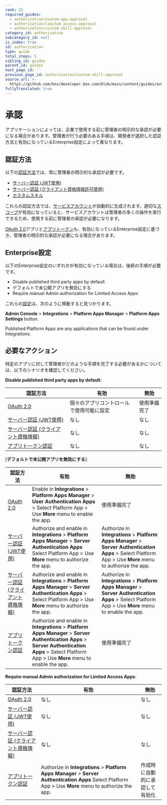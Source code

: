 ```yaml
---
rank: 25
required_guides:
  - authorization/custom-app-approval
  - authorization/limited-access-approval
  - authorization/custom-skill-approval
category_id: authorization
subcategory_id: null
is_index: true
id: authorization
type: guide
total_steps: 5
sibling_id: guides
parent_id: guides
next_page_id: ''
previous_page_id: authorization/custom-skill-approval
source_url: >-
  https://github.com/box/developer.box.com/blob/main/content/guides/authorization/index.md
fullyTranslated: true
---
```

# 承認

アプリケーションによっては、企業で使用する前に管理者の明示的な承認が必要になる場合があります。管理者が行う必要のある手順は、開発者が選択した認証方法と有効になっているEnterprise設定によって異なります。

## 認証方法

以下の[認証方法][auth]では、常に管理者の明示的な承認が必要です。

* [サーバー認証 (JWT使用)][jwt]
* [サーバー認証 (クライアント資格情報許可使用)][cc]
* [カスタムスキル][skill]

これらの認証方法では、[サービスアカウント][sa]が自動的に生成されます。適切な[スコープ][scopes]が有効になっていると、サービスアカウントは管理者の多くの操作を実行できるため、使用する前に管理者の承認が必要になります。

[OAuth 2.0][oauth]アプリと[アプリトークン][apptoken]も、有効になっているEnterprise設定に基づき、管理者の明示的な承認が必要になる場合があります。

## Enterprise設定

以下のEnterprise設定のいずれかが有効になっている場合は、後続の手順が必要です。

* Disable published third party apps by default
* デフォルトで未公開アプリを無効にする
* Require manual Admin authorization for Limited Access Apps

これらの[設定][setting]は、次のように移動すると見つかります。

**Admin Console** > **Integrations** > **Platform Apps Manager** > **Platform Apps Settings** button.

<Message tip>

Published Platform Apps are any applications that can be found under Integrations.

</Message>

## 必要なアクション

特定のアプリに対して管理者がどのような手順を完了する必要があるかについては、以下のシナリオを確認してください。

<!--alex ignore-->

**Disable published third party apps by default**:

| 認証方法                      | 有効                   | 無効     |
| ------------------------- | -------------------- | ------ |
| [OAuth 2.0][standauth]    | 個々のアプリコントロールで使用可能に設定 | 使用準備完了 |
| [サーバー認証 (JWT使用)][jwt]     | なし                   | なし     |
| [サーバー認証 (クライアント資格情報)][cc] | なし                   | なし     |
| [アプリトークン認証][apptoken]     | なし                   | なし     |

\[**デフォルトで未公開アプリを無効にする**]:

| 認証方法                      | 有効                                                                                                                                                                                                  | 無効                                                                                                                                                         |
| ------------------------- | --------------------------------------------------------------------------------------------------------------------------------------------------------------------------------------------------- | ---------------------------------------------------------------------------------------------------------------------------------------------------------- |
| [OAuth 2.0][standauth]    | Enable in **Integrations** > **Platform Apps Manager** > **User Authentication Apps** > Select Platform App > Use **More** menu to enable the app.                                                  | 使用準備完了                                                                                                                                                     |
| [サーバー認証 (JWT使用)][jwt]     | Authorize and enable in **Integrations** > **Platform Apps Manager** > **Server Authentication Apps** Select Platform App > Use **More** menu to authorize the app.                                 | Authorize in **Integrations** > **Platform Apps Manager** > **Server Authentication Apps** > Select Platform App > Use **More** menu to authorize the app. |
| [サーバー認証 (クライアント資格情報)][cc] | Authorize and enable in **Integrations** > **Platform Apps Manager** > **Server Authentication Apps** > Select Platform App > Use **More** menu to authorize the app.                               | Authorize in **Integrations** > **Platform Apps Manager** > **Server Authentication Apps** > Select Platform App > Use **More** menu to enable the app.    |
| [アプリトークン認証][apptoken]     | Authorize and enable in **Integrations** > **Platform Apps Manager** > **Server Authentication Apps** > **Server Authentication Apps** > Select Platform App > Use **More** menu to enable the app. | 使用準備完了                                                                                                                                                     |

**Require manual Admin authorization for Limited Access Apps**:

| 認証方法                      | 有効                                                                                                                                                       | 無効              |
| ------------------------- | -------------------------------------------------------------------------------------------------------------------------------------------------------- | --------------- |
| [OAuth 2.0][standauth]    | なし                                                                                                                                                       | なし              |
| [サーバー認証 (JWT使用)][jwt]     | なし                                                                                                                                                       | なし              |
| [サーバー認証 (クライアント資格情報)][cc] | なし                                                                                                                                                       | なし              |
| [アプリトークン認証][apptoken]     | Authorize in **Integrations** > **Platform Apps Manager** > **Server Authentication Apps** Select Platform App > Use **More** menu to authorize the app. | 作成時に自動的に承認して有効化 |

<!--alex enable-->

[auth]: g://authentication/select

<!-- i18n-enable localize-links -->

[setting]: https://support.box.com/hc/ja/articles/360044196653-カスタムアプリの管理

<!-- i18n-disable localize-links -->

[sa]: page://platform/user-types/#service-account

[scopes]: g://api-calls/permissions-and-errors/scopes

[ag]: g://applications/integrations

[standauth]: g://authentication/oauth2

[jwt]: g://authentication/jwt

[cc]: g://authentication/client-credentials

[apptoken]: g://authentication/app-token

[skill]: g://applications/app-types/custom-skills

[oauth]: g://authentication/oauth2

